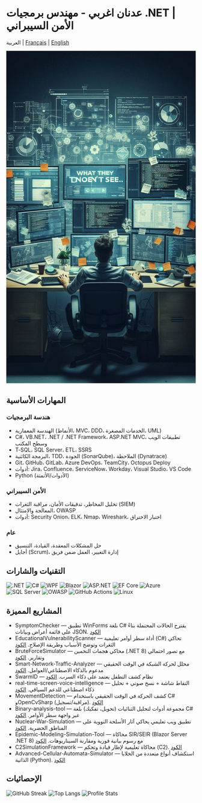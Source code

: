 # عدنان اغربي - مهندس برمجيات ‎.NET | الأمن السيبراني

العربية | [Français](./README.fr.md) | [English](./README.en.md)

![صورة الملف الشخصي](./imgEng.jpeg)

## المهارات الأساسية

### هندسة البرمجيات

- الهندسة المعمارية (الأنماط، MVC، DDD، الخدمات المصغرة، UML)
- ‎C#‎، ‎VB.NET‎، ‎.NET / .NET Framework‎، ‎ASP.NET MVC‎، تطبيقات الويب وسطح المكتب
- ‎T‑SQL‎، ‎SQL Server‎، ‎ETL‎، ‎SSRS‎
- البرمجة الكائنية، ‎TDD‎، الجودة (SonarQube)، الملاحظة (Dynatrace)
- Git، GitHub، GitLab، Azure DevOps، TeamCity، Octopus Deploy
- أدوات: Jira، Confluence، ServiceNow، Workday، Visual Studio، VS Code
- Python (الأدوات/الأتمتة)

### الأمن السيبراني

- تحليل المخاطر، تدقيقات الأمان، مراقبة الثغرات (SIEM)
- المعالجة والامتثال، OWASP
- أدوات: Security Onion، ELK، Nmap، Wireshark، اختبار الاختراق

### عام

- حل المشكلات المعقدة، القيادة، التنسيق
- أجايل (Scrum)، إدارة التغيير، العمل ضمن فريق

## التقنيات والشارات

![.NET](https://img.shields.io/badge/.NET-512BD4?logo=dotnet&logoColor=white)
![C#](https://img.shields.io/badge/C%23-239120?logo=csharp&logoColor=white)
![WPF](https://img.shields.io/badge/WPF-6A1577?logo=windows&logoColor=white)
![Blazor](https://img.shields.io/badge/Blazor-5C2D91?logo=blazor&logoColor=white)
![ASP.NET](https://img.shields.io/badge/ASP.NET-512BD4?logo=dotnet&logoColor=white)
![EF Core](https://img.shields.io/badge/EF%20Core-512BD4?logo=database&logoColor=white)
![Azure](https://img.shields.io/badge/Azure-0078D4?logo=microsoftazure&logoColor=white)
![SQL Server](https://img.shields.io/badge/SQL%20Server-CC2927?logo=microsoftsqlserver&logoColor=white)
![OWASP](https://img.shields.io/badge/Security-OWASP-black?logo=owasp&logoColor=white)
![GitHub Actions](https://img.shields.io/badge/GitHub%20Actions-2088FF?logo=githubactions&logoColor=white)
![Linux](https://img.shields.io/badge/Linux-FCC624?logo=linux&logoColor=black)

## المشاريع المميزة

- SymptomChecker — تطبيق ‎WinForms‎ بلغة ‎C#‎ يقترح الحالات المحتملة بناءً على قائمة أعراض وبيانات JSON. [الكود](https://github.com/arhadnane/SymptomChecker)
- EducationalVulnerabilityScanner — أداة سطر أوامر تعليمية (‎C#‎) تحاكي الثغرات وتوضح الأسباب وطريقة الإصلاح. [الكود](https://github.com/arhadnane/EducationalVulnerabilityScanner)
- BruteForceSimulator — محاكي هجمات التخمين (‎.NET 8‎) مع تصور احتمالي وتقارير. [الكود](https://github.com/arhadnane/BruteForceSimulator)
- Smart-Network-Traffic-Analyzer — محلل لحركة الشبكة في الوقت الحقيقي مدعوم بالذكاء الاصطناعي/العوامل. [الكود](https://github.com/arhadnane/Smart-Network-Traffic-Analyzer)
- SwarmID — نظام كشف التطفل يعتمد على ذكاء السرب. [الكود](https://github.com/arhadnane/SwarmID-Intrusion-Detection-System)
- real-time-screen-voice-intelligence — التقاط شاشة + نسخ صوتي + تحليل ذكاء اصطناعي للدعم السياقي. [الكود](https://github.com/arhadnane/real-time-screen-voice-intelligence)
- MovementDetection — كشف الحركة في الوقت الحقيقي باستخدام ‎C#‎ و‎OpenCvSharp‎ (مراقبة/تسجيل). [الكود](https://github.com/arhadnane/MovementDetection)
- Binary-analysis-tool — مجموعة أدوات لتحليل الثنائيات (تحويل، تفكيك) بلغة ‎C#‎ عبر واجهة سطر الأوامر. [الكود](https://github.com/arhadnane/Binary-analysis-tool)
- Nuclear-War-Simulation — تطبيق ويب تعليمي يحاكي آثار الأسلحة النووية على المناطق الحضرية. [الكود](https://github.com/arhadnane/Nuclear-War-Simulation)
- Epidemic-Modeling-Simulation-Tool — محاكاة ‎SIR/SEIR‎ (‎Blazor Server .NET 8‎) مع رسوم بيانية فورية ومقارنة السيناريوهات. [الكود](https://github.com/arhadnane/Epidemic-Modeling-Simulation-Tool)
- C2SimulationFramework — محاكاة تعليمية لإطار قيادة وتحكم (C2). [الكود](https://github.com/arhadnane/C2SimulationFramework)
- Advanced-Cellular-Automata-Simulator — استكشاف أنواع متعددة من الخلايا الذاتية (‎Python‎). [الكود](https://github.com/arhadnane/Advanced-Cellular-Automata-Simulator)

## الإحصائيات

![GitHub Streak](https://streak-stats.demolab.com?user=arhadnane&theme=default)
![Top Langs](https://github-readme-stats.vercel.app/api/top-langs/?username=arhadnane&layout=compact)
![Profile Stats](https://github-readme-stats.vercel.app/api?username=arhadnane&show_icons=true)
